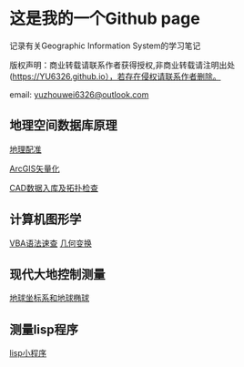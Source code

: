 # 这是我的一个Github page

记录有关Geographic Information System的学习笔记

版权声明：商业转载请联系作者获得授权,非商业转载请注明出处(https://YU6326.github.io），若存在侵权请联系作者删除。

email: yuzhouwei6326@outlook.com

## 地理空间数据库原理

[地理配准](spatialDatabase/地理配准.md)

[ArcGIS矢量化](spatialDatabase/矢量化.md)

[CAD数据入库及拓扑检查](spatialDatabase/数据入库.md)

## 计算机图形学
[VBA语法速查](Doc/VBA语法.md)
[几何变换](Doc/坐标变换.html)

## 现代大地控制测量

[地球坐标系和地球椭球](geodesy/chapter2.html)

## 测量lisp程序

[lisp小程序](Lisp/lisp1.md)

